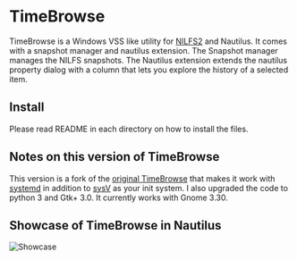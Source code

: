 # TimeBrowse

TimeBrowse is a Windows VSS like utility for [NILFS2](https://en.wikipedia.org/wiki/NILFS) and Nautilus.
It comes with a snapshot manager and nautilus extension.
The Snapshot manager manages the NILFS snapshots.
The Nautilus extension extends the nautilus property dialog with a column that lets you explore the history of a selected item.

## Install

Please read README in each directory on how to install the files.

## Notes on this version of TimeBrowse

This version is a fork of the [original TimeBrowse](https://github.com/timebrowse/timebrowse)
that makes it work with [systemd](https://wiki.archlinux.org/index.php/systemd) in addition to [sysV](https://wiki.archlinux.org/index.php/SysVinit) as your init system.
I also upgraded the code to python 3 and Gtk+ 3.0. It currently works with Gnome 3.30.

## Showcase of TimeBrowse in Nautilus

![Showcase](showcase.gif)
